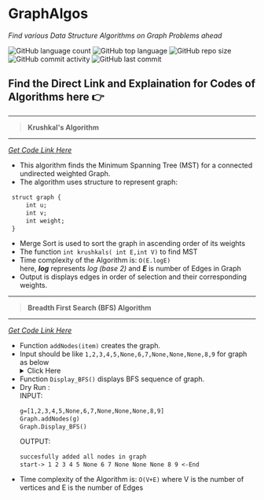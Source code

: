 # GraphAlgos
*Find various Data Structure Algorithms on Graph Problems ahead*  

![GitHub language count](https://img.shields.io/github/languages/count/NiviRocks/GraphAlgos?color=%2314dd93&label=Coding%20Languages)
![GitHub top language](https://img.shields.io/github/languages/top/NiviRocks/GraphAlgos?color=%23a01feb)
![GitHub repo size](https://img.shields.io/github/repo-size/NiviRocks/GraphAlgos?color=%23ebd31f)
![GitHub commit activity](https://img.shields.io/github/commit-activity/w/NiviRocks/GraphAlgos?color=%23eb3a1f)
![GitHub last commit](https://img.shields.io/github/last-commit/NiviRocks/GraphAlgos)

## Find the Direct Link and Explaination for Codes of Algorithms here 👉   
___
> **Krushkal's Algorithm**  
___
*[Get Code Link Here](https://github.com/NiviRocks/GraphAlgos/blob/main/Krushklals.c)*
 - This algorithm finds the Minimum Spanning Tree (MST) for a connected undirected weighted Graph. 
 - The algorithm uses structure to represent graph:
 ```
  struct graph {
      int u;
      int v;
      int weight;
  }
  ```
 - Merge Sort is used to sort the graph in ascending order of its weights
 - The function `int krushkals( int E,int V)` to find MST
 - Time complexity of the Algorithm is: `O(E.logE)`  
   here, ***log*** represents *log (base 2)* and ***E*** is number of Edges in Graph
 - Output is displays edges in order of selection and their corresponding weights.  
___
> **Breadth First Search (BFS) Algorithm**  
___
*[Get Code Link Here](https://github.com/NiviRocks/GraphAlgos/blob/main/BFS.py)*
 - Function ```addNodes(item)``` creates the graph. 
 - Input should be like ```1,2,3,4,5,None,6,7,None,None,None,8,9``` for graph as below <details><summary>Click Here</summary>  
   <img width="250" height="200" alt="stack" src="https://github.com/NiviRocks/GraphAlgos/blob/main/image/bfs%20graph.jpg">
   </details>
 - Function ```Display_BFS()``` displays BFS sequence of graph.
 - Dry Run :  
   INPUT: 
   ```
   g=[1,2,3,4,5,None,6,7,None,None,None,8,9]
   Graph.addNodes(g)
   Graph.Display_BFS()
   ```  
   OUTPUT:  
   ```
   succesfully added all nodes in graph
   start-> 1 2 3 4 5 None 6 7 None None None 8 9 <-End
   ```
 - Time complexity of the Algorithm is: `O(V+E)`  where V is the number of vertices and E is the number of Edges
